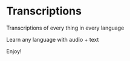 # Transcriptions
 Transcriptions of every thing in every language

Learn any language with audio + text

Enjoy!
